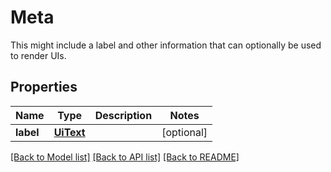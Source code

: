 # Meta

This might include a label and other information that can optionally be used to render UIs.

## Properties
Name | Type | Description | Notes
------------ | ------------- | ------------- | -------------
**label** | [**UiText**](UiText.md) |  | [optional] 

[[Back to Model list]](../README.md#documentation-for-models) [[Back to API list]](../README.md#documentation-for-api-endpoints) [[Back to README]](../README.md)


